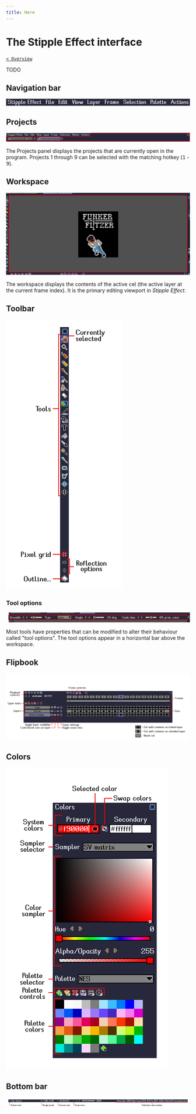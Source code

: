 ```yaml
---
title: Here
---
```


# The Stipple Effect interface

[`< Overview`](overview.md)

TODO

## Navigation bar

![](/assets/interface/navbar.png)

<!-- TODO -->

## Projects

![](/assets/interface/projects.png)

The Projects panel displays the projects that are currently open in the program. Projects 1 through 9 can be selected with the matching hotkey (<kbd>1</kbd> - <kbd>9</kbd>).

## Workspace

![](/assets/interface/workspace.png)

The workspace displays the contents of the active cel (the active layer at the current frame index). It is the primary editing viewport in *Stipple Effect*.

## Toolbar

![](/assets/interface/toolbar.png)

<!-- TODO -->

### Tool options

![](/assets/interface/tool-options.png)

Most tools have properties that can be modified to alter their behaviour called "tool options". The tool options appear in a horizontal bar above the workspace.

## Flipbook

![](/assets//interface/flipbook.png)

<!-- TODO -->

## Colors

![](/assets/interface/colors.png)

<!-- TODO -->

## Bottom bar

![](/assets/interface/bottom-bar.png)

<!-- TODO -->
